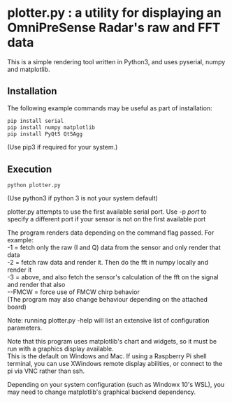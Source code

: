 # plotter.py : a utility for displaying an OmniPreSense Radar's raw and FFT data

This is a simple rendering tool written in Python3, and uses pyserial, numpy and matplotlib.  

## Installation
The following example commands may be useful as part of installation: 
```sh
pip install serial  
pip install numpy matplotlib
pip install PyQt5 Qt5Agg
```
(Use pip3 if required for your system.)

## Execution
```
python plotter.py 
```
(Use python3 if python 3 is not your system default)

plotter.py attempts to use the first available serial port.  Use -p _port_ to 
specify a different port if your sensor is not on the first available port

The program renders data depending on the command flag passed.  For example:  
-1 = fetch only the raw (I and Q) data from the sensor and only render that data  
-2 = fetch raw data and render it.  Then do the fft in numpy locally and render it   
-3 = above, and also fetch the sensor's calculation of the fft on the signal and render that also  
--FMCW = force use of FMCW chirp behavior  
(The program may also change behaviour depending on the attached board)

Note: running plotter.py -help will list an extensive list of configuration parameters.  

Note that this program uses matplotlib's chart and widgets, so it must be run with a graphics display available.  
This is the default on Windows and Mac.  If using a Raspberry Pi shell terminal, you can use XWindows remote display abilities, 
or connect to the pi via VNC rather than ssh. 

Depending on your system configuration (such as Windowx 10's WSL), you may need to change matplotlib's graphical backend dependency.
